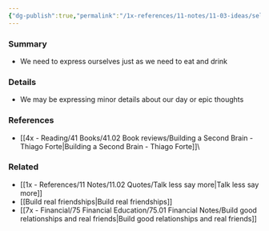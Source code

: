 ```yaml
---
{"dg-publish":true,"permalink":"/1x-references/11-notes/11-03-ideas/self-expression-is-a-vital-human-need/","title":"Self-expression is a vital human need","created":"2023-09-16T13:03:32.582+03:00","updated":"2024-02-14T20:18:24.401+03:00"}
---
```



### Summary
- We need to express ourselves just as we need to eat and drink

### Details
- We may be expressing minor details about our day or epic thoughts

### References
- [[4x - Reading/41 Books/41.02 Book reviews/Building a Second Brain - Thiago Forte\|Building a Second Brain - Thiago Forte]]\

### Related
- [[1x - References/11 Notes/11.02 Quotes/Talk less say more\|Talk less say more]]
- [[Build real friendships\|Build real friendships]]
- [[7x - Financial/75 Financial Education/75.01 Financial Notes/Build good relationships and real friends\|Build good relationships and real friends]]